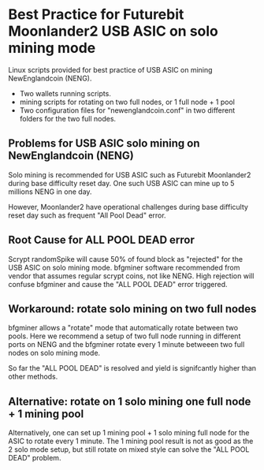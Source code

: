 # Best Practice for Futurebit Moonlander2 USB ASIC on solo mining mode 

Linux scripts provided for best practice of USB ASIC on mining NewEnglandcoin (NENG). 

* Two wallets running scripts.
* mining scripts for rotating on two full nodes, or 1 full node + 1 pool
* Two configuration files for "newenglandcoin.conf" in two different folders for the two full nodes.

## Problems for USB ASIC solo mining on  NewEnglandcoin (NENG)

Solo mining is recommended for USB ASIC such as Futurebit Moonlander2 during base difficulty reset day. 
One such USB ASIC can mine up to 5 millions NENG in one day. 

However, Moonlander2 have operational challenges during base difficulty reset day such as frequent 
"All Pool Dead" error.  

## Root Cause for ALL POOL DEAD error

Scrypt randomSpike will cause 50% of found block as "rejected" for the USB ASIC on solo mining mode. 
bfgminer software recommended from vendor that assumes regular scrypt coins, not like NENG. 
High rejection will confuse bfgminer and cause the "ALL POOL DEAD" error triggered.


## Workaround: rotate solo mining on two full nodes 


bfgminer allows a "rotate" mode that automatically rotate between two pools.  Here we recommend 
a setup of two full node running in different ports on NENG and the bfgminer rotate every 1 minute betweeen 
two full nodes on solo mining mode. 

So far the "ALL POOL DEAD" is resolved and yield is signifcantly higher than other methods. 


## Alternative: rotate on 1 solo mining one full node + 1 mining pool

Alternatively, one can set up 1 mining pool + 1 solo mining full node for the ASIC to rotate every 1 minute. 
 The 1 mining pool result is not as good as the 2 solo mode setup, but still rotate on mixed style can solve the "ALL POOL DEAD" problem. 

